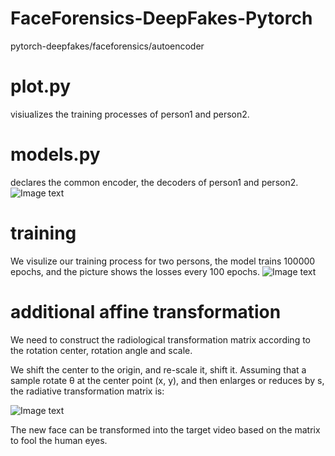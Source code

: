 # FaceForensics-DeepFakes-Pytorch
pytorch-deepfakes/faceforensics/autoencoder
# plot.py
visiualizes the training processes of person1 and person2.

# models.py
declares the common encoder, the decoders of person1 and person2.
![Image text](https://github.com/futureisatyourhand/FaceForensics-DeepFakes-Pytorch/blob/master/deepfake.gif)
# training
We visulize our training process for two persons, the model trains 100000 epochs, and the picture shows the losses every 100 epochs.
![Image text](https://github.com/futureisatyourhand/FaceForensics-DeepFakes-Pytorch/blob/master/train.png)

# additional affine transformation
We need to construct the radiological transformation matrix according to the rotation center, rotation angle and scale.

We shift the center to the origin, and re-scale it, shift it.
Assuming that a sample rotate θ at the center point (x, y), and then enlarges or reduces by s, the radiative transformation matrix is:

![Image text](https://github.com/futureisatyourhand/FaceForensics-DeepFakes-Pytorch/blob/master/matrix.png)

The new face can be transformed into the target video based on the matrix to fool the human eyes.

